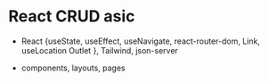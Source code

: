 # React CRUD asic

  
- React {useState, useEffect, useNavigate, react-router-dom, Link, useLocation Outlet }, Tailwind, json-server



- components, layouts, pages
